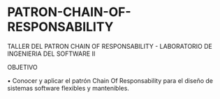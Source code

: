 # PATRON-CHAIN-OF-RESPONSABILITY
TALLER DEL PATRON CHAIN OF RESPONSABILITY - LABORATORIO DE INGENIERIA DEL SOFTWARE II


OBJETIVO

• Conocer y aplicar el patrón Chain Of Responsability para el diseño de sistemas software
flexibles y mantenibles.
